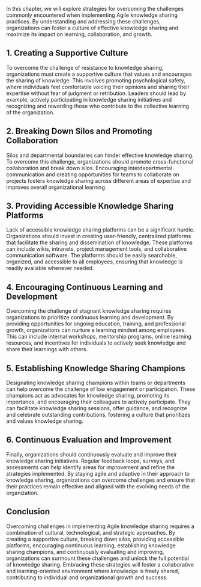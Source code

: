 
In this chapter, we will explore strategies for overcoming the challenges commonly encountered when implementing Agile knowledge sharing practices. By understanding and addressing these challenges, organizations can foster a culture of effective knowledge sharing and maximize its impact on learning, collaboration, and growth.

**1. Creating a Supportive Culture**
------------------------------------

To overcome the challenge of resistance to knowledge sharing, organizations must create a supportive culture that values and encourages the sharing of knowledge. This involves promoting psychological safety, where individuals feel comfortable voicing their opinions and sharing their expertise without fear of judgment or retribution. Leaders should lead by example, actively participating in knowledge sharing initiatives and recognizing and rewarding those who contribute to the collective learning of the organization.

**2. Breaking Down Silos and Promoting Collaboration**
------------------------------------------------------

Silos and departmental boundaries can hinder effective knowledge sharing. To overcome this challenge, organizations should promote cross-functional collaboration and break down silos. Encouraging interdepartmental communication and creating opportunities for teams to collaborate on projects fosters knowledge sharing across different areas of expertise and improves overall organizational learning.

**3. Providing Accessible Knowledge Sharing Platforms**
-------------------------------------------------------

Lack of accessible knowledge sharing platforms can be a significant hurdle. Organizations should invest in creating user-friendly, centralized platforms that facilitate the sharing and dissemination of knowledge. These platforms can include wikis, intranets, project management tools, and collaborative communication software. The platforms should be easily searchable, organized, and accessible to all employees, ensuring that knowledge is readily available whenever needed.

**4. Encouraging Continuous Learning and Development**
------------------------------------------------------

Overcoming the challenge of stagnant knowledge sharing requires organizations to prioritize continuous learning and development. By providing opportunities for ongoing education, training, and professional growth, organizations can nurture a learning mindset among employees. This can include internal workshops, mentorship programs, online learning resources, and incentives for individuals to actively seek knowledge and share their learnings with others.

**5. Establishing Knowledge Sharing Champions**
-----------------------------------------------

Designating knowledge sharing champions within teams or departments can help overcome the challenge of low engagement or participation. These champions act as advocates for knowledge sharing, promoting its importance, and encouraging their colleagues to actively participate. They can facilitate knowledge sharing sessions, offer guidance, and recognize and celebrate outstanding contributions, fostering a culture that prioritizes and values knowledge sharing.

**6. Continuous Evaluation and Improvement**
--------------------------------------------

Finally, organizations should continuously evaluate and improve their knowledge sharing initiatives. Regular feedback loops, surveys, and assessments can help identify areas for improvement and refine the strategies implemented. By staying agile and adaptive in their approach to knowledge sharing, organizations can overcome challenges and ensure that their practices remain effective and aligned with the evolving needs of the organization.

**Conclusion**
--------------

Overcoming challenges in implementing Agile knowledge sharing requires a combination of cultural, technological, and strategic approaches. By creating a supportive culture, breaking down silos, providing accessible platforms, encouraging continuous learning, establishing knowledge sharing champions, and continuously evaluating and improving, organizations can surmount these challenges and unlock the full potential of knowledge sharing. Embracing these strategies will foster a collaborative and learning-oriented environment where knowledge is freely shared, contributing to individual and organizational growth and success.
